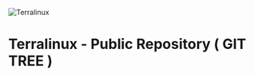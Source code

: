 ![Terralinux](http://archive.terralinux.org/misc/logo-new6-2.png)
# Terralinux - Public Repository ( GIT TREE ) #

